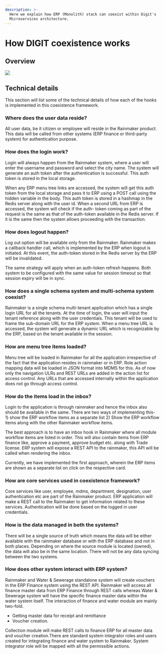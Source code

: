```yaml
---
description: >-
  Here we explain how ERP (Monolith) stack can coexist within Digit's
  Microservices architecture.
---
```


# How DIGIT coexistence works

## Overview

![](https://digit-discuss.atlassian.net/wiki/download/thumbnails/28770500/coexistence%20HLD%20%283%29.jpeg?version=1&modificationDate=1557827003484&cacheVersion=1&api=v2&width=663&height=400)

## Technical details

This section will list some of the technical details of how each of the hooks is implemented in this coexistence framework. 

### Where does the user data reside?

All user data, be it citizen or employee will reside in the Rainmaker product. This data will be called from other systems \(ERP finance or third-party system\) for authentication purpose.

### How does the login work?

Login will always happen from the Rainmaker system, where a user will enter the username and password and select the city name. The system will generate an auth token after the authentication is successful. This auth token is stored in the local storage.

When any ERP menu tree links are accessed, the system will get this auth token from the local storage and pass it to ERP using a POST call using the hidden variable in the body. This auth token is stored in a hashmap in the Redis server along with the user id. When a second URL from ERP is accessed, the system will check if the auth- token coming as part of the request is the same as that of the auth-token available in the Redis server. If it is the same then the system allows proceeding with the transaction.

### How does logout happen?

Log out option will be available only from the Rainmaker. Rainmaker makes a callback handler call, which is implemented by the ERP when logout is initiated. At this event, the auth-token stored in the Redis server by the ERP will be invalidated.

The same strategy will apply when an auth-token refresh happens. Both system to be configured with the same value for session timeout so that session expiry will be in sync.

### How does a single schema system and multi-schema system coexist?

Rainmaker is a single schema multi-tenant application which has a single login URL for all the tenants. At the time of login, the user will input the tenant reference along with the user credentials. This tenant will be used to frame the sub-domain URL for the ERP system. When a menu tree URL is accessed, the system will generate a dynamic URL which is recognizable by the ERP, based on the tenant available in the session.

### How are menu tree items loaded?

Menu tree will be loaded in Rainmaker for all the application irrespective of the fact that the application resides in rainmaker or in ERP. Role action mapping data will be loaded in JSON format into MDMS for this. As of now only the navigation ULRs and REST URLs are added in the action list for access control. Any URLs that are accessed internally within the application does not go through access control.

### How do the items load in the inbox?

Login to the application is through rainmaker and hence the inbox also should be available in the same. There are two ways of implementing this-  1\) show the ERP workflow items as a separate list 2\) Show the ERP workflow items along with the other Rainmaker workflow items.

The best approach is to have an inbox hook in Rainmaker where all module workflow items are listed in order. This will also contain items from ERP finance like, approve a payment, approve budget etc. along with Trade license. ERP system will expose a REST API to the rainmaker, this API will be called when rendering the inbox.

Currently, we have implemented the first approach, wherein the ERP items are shown as a separate list on click on the respective card.

### How are core services used in coexistence framework?

Core services like user, employee, mdms, department, designation, user authentication etc are part of the Rainmaker product. ERP application will make a REST call to the Rainmaker to get information related to these services. Authentication will be done based on the logged in user credentials.

### How is the data managed in both the systems?

There will be a single source of truth which means the data will be either available with the rainmaker database or with the ERP database and not in both places. Depending on where the source module is located \(owned\), the data will also be in the same location. There will not be any data syncing between the two systems.

### How does other system interact with ERP system?

Rainmaker and Water & Sewerage standalone system will create vouchers in the ERP Finance system using the REST API. Rainmaker will access all finance master data from ERP Finance through REST calls whereas Water & Sewerage system will have the specific finance master data within the water system itself. The interaction of finance and water module are mainly two-fold.

* Getting master data for receipt and remittance 
* Voucher creation.

Collection module will make REST calls to finance ERP for all master data and voucher creation.There are standard system integrator roles and users created for integrating finance and water system to Rainmaker. System integrator role will be mapped with all the permissible actions.

